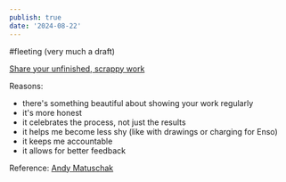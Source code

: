 ```yaml
---
publish: true
date: '2024-08-22'
---
```

#fleeting (very much a draft)

[Share your unfinished, scrappy work](<../Share your unfinished, scrappy work>)

Reasons:

- there's something beautiful about showing your work regularly
- it's more honest
- it celebrates the process, not just the results
- it helps me become less shy (like with drawings or charging for Enso)
- it keeps me accountable
- it allows for better feedback

Reference: [Andy Matuschak](https://notes.andymatuschak.org/zCMhncA1iSE74MKKYQS5PBZ) 
